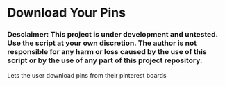 # Download Your Pins
### Desclaimer: This project is under development and untested. Use the script at your own discretion. The author is not responsible for any harm or loss caused by the use of this script or by the use of any part of this project repository.

Lets the user download pins from their pinterest boards

